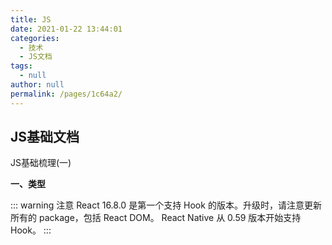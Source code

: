 ```yaml
---
title: JS
date: 2021-01-22 13:44:01
categories: 
  - 技术
  - JS文档
tags: 
  - null
author: null
permalink: /pages/1c64a2/
---
```


## JS基础文档

JS基础梳理(一)

**一、类型**

::: warning
注意
React 16.8.0 是第一个支持 Hook 的版本。升级时，请注意更新所有的 package，包括 React DOM。 React Native 从 0.59 版本开始支持 Hook。
:::
